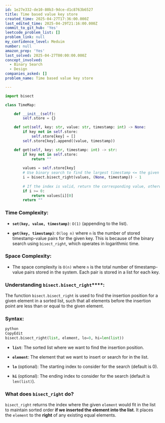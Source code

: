 ```yaml
---
id: 1e27e332-de10-80b3-9dce-d1c8763b6527
title: Time based value key store
created_time: 2025-04-27T17:36:00.000Z
last_edited_time: 2025-04-29T21:16:00.000Z
commit_to_git_hub: 'Yes'
leetcode_problem_list: []
problem_link: null
my_confidence_level: Meduim
number: null
amazon_prep: 'Yes'
last_solved: 2025-04-27T00:00:00.000Z
concept_involved:
  - Binary Search
  - Design
companies_asked: []
problem_name: Time based value key store

---
```


```python
import bisect

class TimeMap:

    def __init__(self):
        self.store = {}

    def set(self, key: str, value: str, timestamp: int) -> None:
        if key not in self.store:
            self.store[key] = []
        self.store[key].append((value, timestamp))

    def get(self, key: str, timestamp: int) -> str:
        if key not in self.store:
            return ""
        
        values = self.store[key]
        # Use binary search to find the largest timestamp <= the given timestamp
        i = bisect.bisect_right(values, (None, timestamp)) - 1
        
        # If the index is valid, return the corresponding value, otherwise return ""
        if i >= 0:
            return values[i][0]
        return ""

```

### **Time Complexity:**

*   **`set(key, value, timestamp)`**: `O(1)` (appending to the list).

*   **`get(key, timestamp)`**: `O(log n)` where `n` is the number of stored timestamp-value pairs for the given key. This is because of the binary search using `bisect_right`, which operates in logarithmic time.

### **Space Complexity:**

*   The space complexity is `O(n)` where `n` is the total number of timestamp-value pairs stored in the system. Each pair is stored in a list for each key.

### **Understanding** **`bisect.bisect_right`\*\*\*\*:**

The function `bisect.bisect_right` is used to find the insertion position for a given element in a sorted list, such that all elements before the insertion point are less than or equal to the given element.

### **Syntax:**

```python
python
CopyEdit
bisect.bisect_right(list, element, lo=0, hi=len(list))


```

*   **`list`**: The sorted list where we want to find the insertion position.

*   **`element`**: The element that we want to insert or search for in the list.

*   **`lo`** (optional): The starting index to consider for the search (default is 0).

*   **`hi`** (optional): The ending index to consider for the search (default is `len(list)`).

### **What does** **`bisect_right`** **do?**

`bisect_right` returns the index where the given `element` would fit in the list to maintain sorted order **if we inserted the element into the list**. It places the `element` to the **right** of any existing equal elements.
